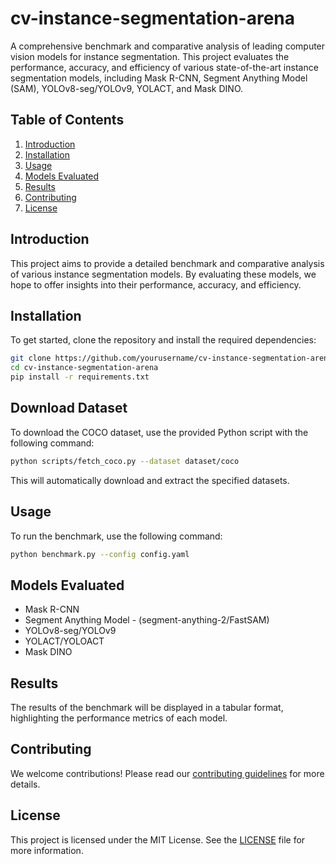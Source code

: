 # cv-instance-segmentation-arena

A comprehensive benchmark and comparative analysis of leading computer vision models for instance segmentation. This project evaluates the performance, accuracy, and efficiency of various state-of-the-art instance segmentation models, including Mask R-CNN, Segment Anything Model (SAM), YOLOv8-seg/YOLOv9, YOLACT, and Mask DINO.

## Table of Contents

1. [Introduction](#introduction)
2. [Installation](#installation)
3. [Usage](#usage)
4. [Models Evaluated](#models-evaluated)
5. [Results](#results)
6. [Contributing](#contributing)
7. [License](#license)

## Introduction

This project aims to provide a detailed benchmark and comparative analysis of various instance segmentation models. By evaluating these models, we hope to offer insights into their performance, accuracy, and efficiency.

## Installation

To get started, clone the repository and install the required dependencies:

```bash
git clone https://github.com/yourusername/cv-instance-segmentation-arena.git
cd cv-instance-segmentation-arena
pip install -r requirements.txt
```

## Download Dataset

To download the COCO dataset, use the provided Python script with the following command:

```bash
python scripts/fetch_coco.py --dataset dataset/coco
```

This will automatically download and extract the specified datasets.

## Usage

To run the benchmark, use the following command:

```bash
python benchmark.py --config config.yaml
```

## Models Evaluated

- Mask R-CNN
- Segment Anything Model - (segment-anything-2/FastSAM)
- YOLOv8-seg/YOLOv9
- YOLACT/YOLOACT
- Mask DINO

## Results

The results of the benchmark will be displayed in a tabular format, highlighting the performance metrics of each model.

## Contributing

We welcome contributions! Please read our [contributing guidelines](CONTRIBUTING.md) for more details.

## License

This project is licensed under the MIT License. See the [LICENSE](LICENSE) file for more information.
